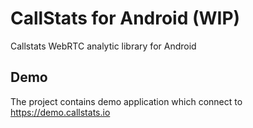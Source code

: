 CallStats for Android (WIP)
===========================
Callstats WebRTC analytic library for Android

## Demo
The project contains demo application which connect to https://demo.callstats.io